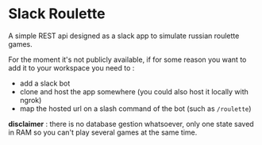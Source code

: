 # Slack Roulette

A simple REST api designed as a slack app to simulate russian roulette games.

For the moment it's not publicly available, if for some reason you want to add it to your workspace you need to :
* add a slack bot
* clone and host the app somewhere (you could also host it locally with ngrok)
* map the hosted url on a slash command of the bot (such as `/roulette`)

**disclaimer** : there is no database gestion whatsoever, only one state saved in RAM so you can't play several games at the same time.

